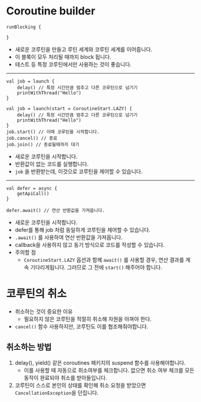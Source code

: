 # Coroutine builder

```
runBlocking {

}
```
- 새로운 코루틴을 만들고 루틴 세계와 코루틴 세계를 이어줍니다.
- 이 블록이 모두 처리될 때까지 block 됩니다.
- 테스트 등 특정 코루틴에서만 사용하는 것이 좋습니다.

---

```
val job = launch {
	delay() // 특정 시간만큼 멈추고 다른 코루틴으로 넘기기
	printWithThread("Hello")
}
```

```
val job = launch(start = CoroutineStart.LAZY) {
	delay() // 특정 시간만큼 멈추고 다른 코루틴으로 넘기기
	printWithThread("Hello")
}
job.start() // 이때 코루틴을 시작합니다.
job.cancel() // 종료
job.join() // 종료될때까지 대기
```
- 새로운 코루틴을 시작합니다.
- 반환값이 없는 코드를 실행합니다.
- `job` 을 반환받는데, 이것으로 코루틴을 제어할 수 있습니다.
---
```
val defer = async {
	getApiCall()
}

defer.await() // 연산 반환값을 가져옵니다.
```
- 새로운 코루틴을 시작합니다.
- defer를 통해 job 처럼 동일하게 코루틴을 제어할 수 있습니다.
- `.await()` 를 사용하여 연산 반환값을 가져옵니다.
- callback을 사용하지 않고 동기 방식으로 코드를 작성할 수 있습니다. 
- 주의할 점
	- `CoroutineStart.LAZY` 옵션과 함께 `await()` 를 사용할 경우, 연산 결과를 계속 기다리게됩니다. 그러므로 그 전에 `start()` 해주어야 합니다.

# 코루틴의 취소
- 취소하는 것이 중요한 이유
	- 필요하지 않은 코루틴을 적절히 취소해 자원을 아껴야 한다.
- `cancel()` 함수 사용하지만, 코루틴도 이를 협조해줘야합니다.

## 취소하는 방법
1. delay(), yield() 같은 coroutines 패키지의 suspend 함수를 사용해야합니다.
	- 이를 사용할 때 자동으로 취소여부를 체크합니다. 없으면 취소 여부 체크를 모든 동작이 완료되야 취소를 받아들입니다.
2. 코루틴이 스스로 본인의 상태를 확인해 취소 요청을 받았으면 `CancellationException`을 던집니다.